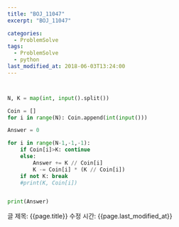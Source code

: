 ```yaml
---
title: "BOJ_11047"
excerpt: "BOJ_11047"

categories:
  - ProblemSolve
tags:
  - ProblemSolve
  - python
last_modified_at: 2018-06-03T13:24:00
---
```


```python


N, K = map(int, input().split())

Coin = []
for i in range(N): Coin.append(int(input()))

Answer = 0

for i in range(N-1,-1,-1):
    if Coin[i]>K: continue
    else: 
        Answer += K // Coin[i]
        K -= Coin[i] * (K // Coin[i])
    if not K: break
    #print(K, Coin[i])


print(Answer)

```

글 제목: {{page.title}}
수정 시간: {{page.last_modified_at}}
